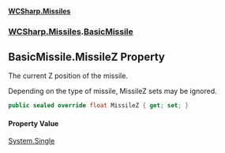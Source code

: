 #### [WCSharp.Missiles](README.md 'README')
### [WCSharp.Missiles](WCSharp.Missiles.md 'WCSharp.Missiles').[BasicMissile](WCSharp.Missiles.BasicMissile.md 'WCSharp.Missiles.BasicMissile')

## BasicMissile.MissileZ Property

The current Z position of the missile.  
  
Depending on the type of missile, MissileZ sets may be ignored.

```csharp
public sealed override float MissileZ { get; set; }
```

#### Property Value
[System.Single](https://docs.microsoft.com/en-us/dotnet/api/System.Single 'System.Single')